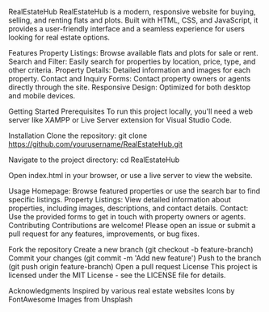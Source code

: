 RealEstateHub
RealEstateHub is a modern, responsive website for buying, selling, and renting flats and plots. Built with HTML, CSS, and JavaScript, it provides a user-friendly interface and a seamless experience for users looking for real estate options.

Features
Property Listings: Browse available flats and plots for sale or rent.
Search and Filter: Easily search for properties by location, price, type, and other criteria.
Property Details: Detailed information and images for each property.
Contact and Inquiry Forms: Contact property owners or agents directly through the site.
Responsive Design: Optimized for both desktop and mobile devices.

Getting Started
Prerequisites
To run this project locally, you'll need a web server like XAMPP or Live Server extension for Visual Studio Code.

Installation
Clone the repository:
git clone https://github.com/yourusername/RealEstateHub.git

Navigate to the project directory:
cd RealEstateHub

Open index.html in your browser, or use a live server to view the website.

Usage
Homepage: Browse featured properties or use the search bar to find specific listings.
Property Listings: View detailed information about properties, including images, descriptions, and contact details.
Contact: Use the provided forms to get in touch with property owners or agents.
Contributing
Contributions are welcome! Please open an issue or submit a pull request for any features, improvements, or bug fixes.

Fork the repository
Create a new branch (git checkout -b feature-branch)
Commit your changes (git commit -m 'Add new feature')
Push to the branch (git push origin feature-branch)
Open a pull request
License
This project is licensed under the MIT License - see the LICENSE file for details.

Acknowledgments
Inspired by various real estate websites
Icons by FontAwesome
Images from Unsplash

